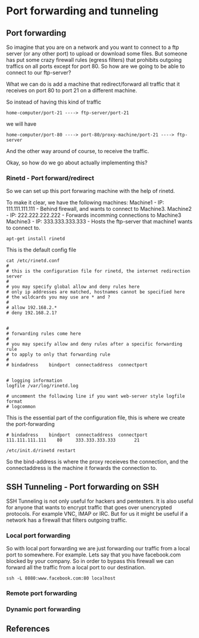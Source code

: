 # Port forwarding and tunneling


## Port forwarding

So imagine that you are on a network and you want to connect to a ftp server (or any other port) to upload or download some files. But someone has put some crazy firewall rules (egress filters) that prohibits outgoing traffics on all ports except for port 80. So how are we going to be able to connect to our ftp-server?

What we can do is add a machine that redirect/forward all traffic that it receives on port 80 to port 21 on a different machine.

So instead of having this kind of traffic 

```
home-computer/port-21 ----> ftp-server/port-21
```

we will have

```
home-computer/port-80 ----> port-80/proxy-machine/port-21 ----> ftp-server
```

And the other way around of course, to receive the traffic.

Okay, so how do we go about actually implementing this?

### Rinetd - Port forward/redirect

So we can set up this port forwaring machine with the help of rinetd.

To make it clear, we have the following machines:
Machine1 - IP: 111.111.111.111 - Behind firewall, and wants to connect to Machine3.
Machine2 - IP: 222.222.222.222 - Forwards incomming connections to Machine3 
Machine3 - IP: 333.333.333.333 - Hosts the ftp-server that machine1 wants to connect to.

```
apt-get install rinetd
```

This is the default config file

```
cat /etc/rinetd.conf 
#
# this is the configuration file for rinetd, the internet redirection server
#
# you may specify global allow and deny rules here
# only ip addresses are matched, hostnames cannot be specified here
# the wildcards you may use are * and ?
#
# allow 192.168.2.*
# deny 192.168.2.1?


#
# forwarding rules come here
#
# you may specify allow and deny rules after a specific forwarding rule
# to apply to only that forwarding rule
#
# bindadress    bindport  connectaddress  connectport


# logging information
logfile /var/log/rinetd.log

# uncomment the following line if you want web-server style logfile format
# logcommon
```

This is the essential part of the configuration file, this is where we create the port-forwarding
```
# bindadress    bindport  connectaddress  connectport
111.111.111.111    80     333.333.333.333       21
```

```
/etc/init.d/rinetd restart
```

So the bind-address is where the proxy receieves the connection, and the connectaddress is the machine it forwards the connection to.

## SSH Tunneling - Port forwarding on SSH

SSH Tunneling is not only useful for hackers and pentesters. It is also useful for anyone that wants to encrypt traffic that goes over unencrypted protocols. For example VNC, IMAP or IRC. But for us it might be useful if a network has a firewall that filters outgoing traffic. 

### Local port forwarding

So with local port forwarding we are just forwarding our traffic from a local port to somewhere. For example. Lets say that you have facebook.com blocked by your company. So in order to bypass this firewall we can forward all the traffic from a local port to our destination.

```
ssh -L 8080:www.facebook.com:80 localhost
```


### Remote port forwarding

### Dynamic port forwarding


## References

